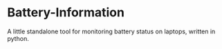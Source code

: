 # Battery-Information
A little standalone tool for monitoring battery status on laptops, written in python. 
